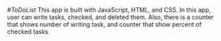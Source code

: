 #*ToDoList*
This app is built with JavaScript, HTML, and CSS.
In this app, user can write tasks, checked, and deleted them. Also, there is a counter that shows number of writing task, 
and counter that show percent of checked tasks.